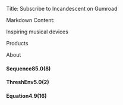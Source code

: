 Title: Subscribe to Incandescent on Gumroad

Markdown Content:

Inspiring musical devices

Products

About

#### Sequence85.0(8)

#### ThreshEnv5.0(2)

#### Equation4.9(16)
